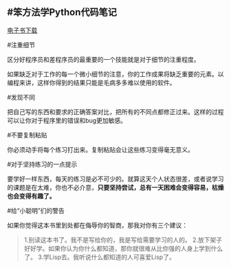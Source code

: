#笨方法学Python代码笔记
-----------------------

[电子书下载](http://yunpan.cn/QpfQ39fTFRtuS)

#注重细节

区分好程序员和差程序员的最重要的一个技能就是对于细节的注重程度。

如果缺乏对于工作的每一个微小细节的注意，你的工作成果将缺乏重要的元素。以编程来讲，这样你得到的结果只能是毛病多多难以使用的软件。

#发现不同

把自己写的东西和要求的正确答案对比，把所有的不同点都修正过来。这样的过程可以让你对于程序里的错误和bug更加敏感。

#不要复制粘贴

你必须动手将每个练习打出来。复制粘贴会让这些练习变得毫无意义。

#对于坚持练习的一点提示

要学好一样东西，每天的练习是必不可少的。就算这天个人状态很差，或者说学习的课题是在太难，你也不必介意，<strong>只要坚持尝试，总有一天困难会变得容易，枯燥也会变得有趣了。</strong>

#给“小聪明”们的警告

如果你觉得这本书里到处都在侮辱你的智商，那我对你有三个建议：

>1.别读这本书了。我不是写给你的，我是写给需要学习的人的。
>2.放下架子好好学。如果你认为你什么都知道，那你就很难从比你强的人身上学到什么了。
>3.学Lisp去。我听说什么都知道的人可喜爱Lisp了。


